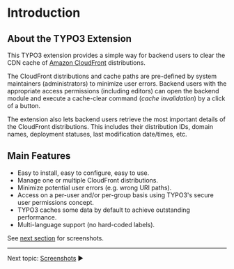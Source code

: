 # Introduction

## About the TYPO3 Extension

This TYPO3 extension provides a simple way for backend users to clear the CDN cache of [Amazon CloudFront](https://aws.amazon.com/cloudfront/) distributions.

The CloudFront distributions and cache paths are pre-defined by system maintainers (administrators) to minimize user errors. Backend users with the appropriate access permissions (including editors) can open the backend module and execute a cache-clear command (*cache invalidation*) by a click of a button.

The extension also lets backend users retrieve the most important details of the CloudFront distributions. This includes their distribution IDs, domain names, deployment statuses, last modification date/times, etc.

## Main Features

- Easy to install, easy to configure, easy to use.
- Manage one or multiple CloudFront distributions.
- Minimize potential user errors (e.g. wrong URI paths).
- Access on a per-user and/or per-group basis using TYPO3's secure user permissions concept.
- TYPO3 caches some data by default to achieve outstanding performance.
- Multi-language support (no hard-coded labels).

See [next section](../Screenshots/README.md) for screenshots.

----
Next topic: [Screenshots](../Screenshots/README.md) ▶
